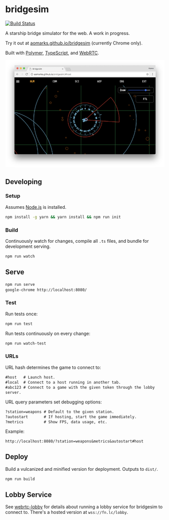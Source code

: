 # bridgesim

[![Build Status](https://travis-ci.org/aomarks/bridgesim.svg?branch=master)](https://travis-ci.org/aomarks/bridgesim)

A starship bridge simulator for the web. A work in progress.

Try it out at [aomarks.github.io/bridgesim](https://aomarks.github.io/bridgesim/) (currently Chrome only).

Built with [Polymer](https://www.polymer-project.org/),
[TypeScript](https://www.typescriptlang.org/),
and [WebRTC](https://webrtc.org/).

![Screenshot](/screenshot.png)

## Developing

### Setup
Assumes [Node.js](https://nodejs.org/en/) is installed.

```sh
npm install -g yarn && yarn install && npm run init
```

### Build
Continuously watch for changes, compile all `.ts` files, and bundle for development serving.
```sh
npm run watch
```

## Serve

```sh
npm run serve
google-chrome http://localhost:8080/
```

### Test
Run tests once:
```sh
npm run test
```

Run tests continuously on every change:
```sh
npm run watch-test
```

### URLs
URL hash determines the game to connect to:
```
#host   # Launch host.
#local  # Connect to a host running in another tab.
#abc123 # Connect to a game with the given token through the lobby server.
```

URL query parameters set debugging options:
```
?station=weapons # Default to the given station.
?autostart       # If hosting, start the game immediately.
?metrics         # Show FPS, data usage, etc.
```

Example:
```
http://localhost:8080/?station=weapons&metrics&autostart#host
```

## Deploy
Build a vulcanized and minified version for deployment. Outputs to `dist/`.
```sh
npm run build
```

## Lobby Service
See [webrtc-lobby](https://github.com/d4l3k/webrtc-lobby) for details about running a lobby service for bridgesim to connect to. There's a hosted version at `wss://fn.lc/lobby`.
